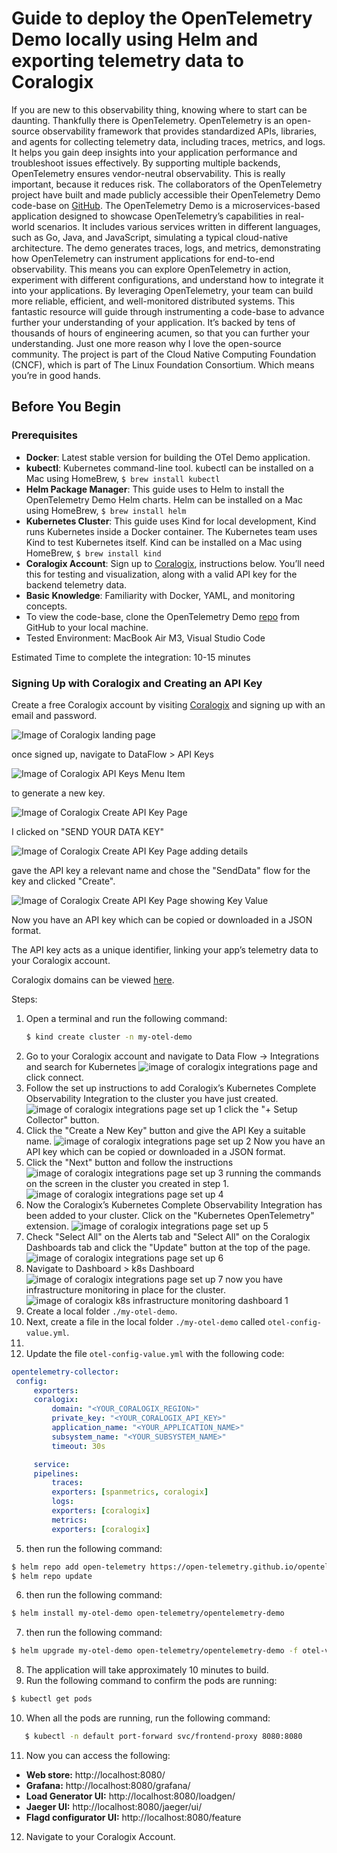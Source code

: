 # Guide to deploy the OpenTelemetry Demo locally using Helm and exporting telemetry data to Coralogix

If you are new to this observability thing, knowing where to start can be daunting. 
Thankfully there is OpenTelemetry. 
OpenTelemetry is an open-source observability framework that provides standardized APIs, libraries, and agents for collecting telemetry data, including traces, metrics, and logs. It helps you gain deep insights into your application performance and troubleshoot issues effectively. By supporting multiple backends, OpenTelemetry ensures vendor-neutral observability. This is really important, because it reduces risk. 
The collaborators of the OpenTelemetry project have built and made publicly accessible their OpenTelemetry Demo code-base on [GitHub](https://github.com/open-telemetry/opentelemetry-demo). The OpenTelemetry Demo is a microservices-based application designed to showcase OpenTelemetry’s capabilities in real-world scenarios. It includes various services written in different languages, such as Go, Java, and JavaScript, simulating a typical cloud-native architecture. The demo generates traces, logs, and metrics, demonstrating how OpenTelemetry can instrument applications for end-to-end observability. 
This means you can explore OpenTelemetry in action, experiment with different configurations, and understand how to integrate it into your applications. By leveraging OpenTelemetry, your team can build more reliable, efficient, and well-monitored distributed systems. This fantastic resource will guide through instrumenting a code-base to advance further your understanding of your application. It’s backed by tens of thousands of hours of engineering acumen, so that you can further your understanding. Just one more reason why I love the open-source community. The project is part of the Cloud Native Computing Foundation (CNCF), which is part of The Linux Foundation Consortium. Which means you’re in good hands.

## Before You Begin
### Prerequisites
- **Docker**: Latest stable version for building the OTel Demo application.
- **kubectl**: Kubernetes command-line tool. kubectl can be installed on a Mac using HomeBrew, ```$ brew install kubectl```
- **Helm Package Manager**: This guide uses to Helm to install the OpenTelemetry Demo Helm charts. Helm can be installed on a Mac using HomeBrew, ```$ brew install helm```
- **Kubernetes Cluster**: This guide uses Kind for local development, Kind runs Kubernetes inside a Docker container. The Kubernetes team uses Kind to test Kubernetes itself. Kind can be installed on a Mac using HomeBrew, ```$ brew install kind```
- **Coralogix Account**: Sign up to [Coralogix](https://dashboard.eu2.coralogix.com/#/signup), instructions below. You’ll need this for testing and visualization, along with a valid API key for the backend telemetry data. 
- **Basic Knowledge**: Familiarity with Docker, YAML, and monitoring concepts.
- To view the code-base, clone the OpenTelemetry Demo [repo](https://github.com/open-telemetry/opentelemetry-demo) from GitHub to your local machine. 
- Tested Environment: MacBook Air M3, Visual Studio Code

Estimated Time to complete the integration: 10-15 minutes

### Signing Up with Coralogix and Creating an API Key
Create a free Coralogix account by visiting [Coralogix](https://coralogix.com/) and signing up with an email and password.

![Image of Coralogix landing page](./guide-assets/image-coralogix-landing-page.png)

once signed up, navigate to DataFlow > API Keys 

![Image of Coralogix API Keys Menu Item](./guide-assets/image-coralogix-api-keys-menu-item.png)

to generate a new key.

![Image of Coralogix Create API Key Page](./guide-assets/image-coralogix-create-api-key.png)

I clicked on "SEND YOUR DATA KEY"

![Image of Coralogix Create API Key Page adding details](./guide-assets/image-coralogix-create-api-key-add-details.png)

gave the API key a relevant name and chose the "SendData" flow for the key and clicked "Create".

![Image of Coralogix Create API Key Page showing Key Value](./guide-assets/image-coralogix-create-api-key-get-value.png)

Now you have an API key which can be copied or downloaded in a JSON format. 

The API key acts as a unique identifier, linking your app’s telemetry data to your Coralogix account.

Coralogix domains can be viewed [here](https://coralogix.com/docs/user-guides/account-management/account-settings/coralogix-domain/).

Steps:

1. Open a terminal and run the following command:
   ```bash
   $ kind create cluster -n my-otel-demo
   ```
2. Go to your Coralogix account and navigate to Data Flow -> Integrations and search for Kubernetes
![image of coralogix integrations page](./guide-assets/image-coralogix-integrations.png)
and click connect.
3. Follow the set up instructions to add Coralogix’s Kubernetes Complete Observability Integration to the cluster you have just created.
![image of coralogix integrations page set up 1](./guide-assets/image-coralogix-k8s-set-up-1.png)
click the "+ Setup Collector" button.
4. Click the "Create a New Key" button and give the API Key a suitable name.
![image of coralogix integrations page set up 2](./guide-assets/image-coralogix-k8s-set-up-2.png)
Now you have an API key which can be copied or downloaded in a JSON format. 
5. Click the "Next" button and follow the instructions
![image of coralogix integrations page set up 3](./guide-assets/image-coralogix-k8s-set-up-3.png)
running the commands on the screen in the cluster you created in step 1.
![image of coralogix integrations page set up 4](./guide-assets/image-coralogix-k8s-set-up-4.png)
6. Now the Coralogix’s Kubernetes Complete Observability Integration has been added to your cluster. Click on the "Kubernetes OpenTelemetry" extension.
![image of coralogix integrations page set up 5](./guide-assets/image-coralogix-k8s-set-up-5.png)
7. Check "Select All" on the Alerts tab and "Select All" on the Coralogix Dashboards tab and click the "Update" button at the top of the page.
![image of coralogix integrations page set up 6](./guide-assets/image-coralogix-k8s-set-up-6.png)
8. Navigate to Dashboard > k8s Dashboard
![image of coralogix integrations page set up 7](./guide-assets/image-coralogix-k8s-set-up-7.png)
now you have infrastructure monitoring in place for the cluster.
![image of coralogix k8s infrastructure monitoring dashboard 1](./guide-assets/image-coralogix-k8s-dashboard-1.png)
9. Create a local folder ```./my-otel-demo```.
10.  Next, create a file in the local folder ```./my-otel-demo``` called ```otel-config-value.yml```.
11.  
12.  Update the file ```otel-config-value.yml``` with the following code:
   ```yaml
   opentelemetry-collector:
    config:
        exporters:
        coralogix:
            domain: "<YOUR_CORALOGIX_REGION>"
            private_key: "<YOUR_CORALOGIX_API_KEY>"
            application_name: "<YOUR_APPLICATION_NAME>"
            subsystem_name: "<YOUR_SUBSYSTEM_NAME>"
            timeout: 30s

        service:
        pipelines:
            traces:
            exporters: [spanmetrics, coralogix]
            logs:
            exporters: [coralogix]
            metrics:
            exporters: [coralogix]
   ```
5.  then run the following command:
   ```bash
   $ helm repo add open-telemetry https://open-telemetry.github.io/opentelemetry-helm-charts
   $ helm repo update
   ```
6.  then run the following command:
   ```bash
   $ helm install my-otel-demo open-telemetry/opentelemetry-demo
   ```
7.  then run the following command:
   ```bash
   $ helm upgrade my-otel-demo open-telemetry/opentelemetry-demo -f otel-values.yaml
   ```
8.  The application will take approximately 10 minutes to build.
9.  Run the following command to confirm the pods are running:
   ```bash 
   $ kubectl get pods
   ```
10. When all the pods are running, run the following command:
   ```bash
      $ kubectl -n default port-forward svc/frontend-proxy 8080:8080
   ```
11.  Now you can access the following:
- **Web store:** http://localhost:8080/
- **Grafana:** http://localhost:8080/grafana/
- **Load Generator UI:** http://localhost:8080/loadgen/
- **Jaeger UI:** http://localhost:8080/jaeger/ui/
- **Flagd configurator UI:** http://localhost:8080/feature
12.  Navigate to your Coralogix Account.


